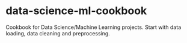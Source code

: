 # data-science-ml-cookbook
Cookbook for Data Science/Machine Learning projects. Start with data loading, data cleaning and preprocessing.
